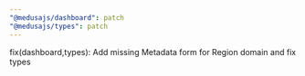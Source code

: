 ```yaml
---
"@medusajs/dashboard": patch
"@medusajs/types": patch
---
```


fix(dashboard,types): Add missing Metadata form for Region domain and fix types
